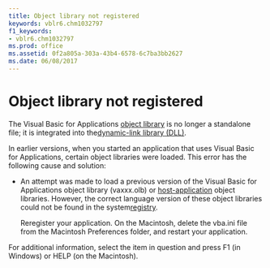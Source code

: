 ```yaml
---
title: Object library not registered
keywords: vblr6.chm1032797
f1_keywords:
- vblr6.chm1032797
ms.prod: office
ms.assetid: 0f2a805a-303a-43b4-6578-6c7ba3bb2627
ms.date: 06/08/2017
---
```



# Object library not registered

The Visual Basic for Applications [object library](../../Glossary/vbe-glossary.md) is no longer a standalone file; it is integrated into the[dynamic-link library (DLL)](../../Glossary/vbe-glossary.md).

In earlier versions, when you started an application that uses Visual Basic for Applications, certain object libraries were loaded. This error has the following cause and solution:




- An attempt was made to load a previous version of the Visual Basic for Applications object library (vaxxx.olb) or [host-application](../../Glossary/vbe-glossary.md) object libraries. However, the correct language version of these object libraries could not be found in the system[registry](../../Glossary/vbe-glossary.md).
    
    Reregister your application. On the Macintosh, delete the vba.ini file from the Macintosh Preferences folder, and restart your application.
    

For additional information, select the item in question and press F1 (in Windows) or HELP (on the Macintosh).

